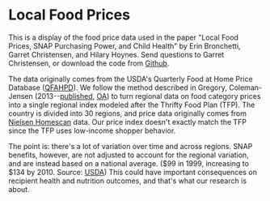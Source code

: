 # Local Food Prices

This is a display of the food price data used in the paper "Local Food Prices, SNAP Purchasing Power, and Child Health"
by Erin Bronchetti, Garret Christensen, and Hilary Hoynes. Send questions to Garret Christensen, or download the code from [Github](http://www.github.com/garretchristensen/Food_Price_Maps).

The data originally comes from the USDA's Quarterly Food at Home Price Database ([QFAHPD](https://www.ers.usda.gov/data-products/quarterly-food-at-home-price-database/)).
We follow the method described in Gregory, Coleman-Jensen (2013--[published](https://academic.oup.com/aepp/article/35/4/679/8547/Do-High-Food-Prices-Increase-Food-Insecurity-in), [OA](https://papers.ssrn.com/sol3/papers.cfm?abstract_id=1850545)) to turn regional data on food category prices into a single regional index modeled after the Thrifty Food Plan (TFP). The country is divided into 30 regions, and price data originally comes from [Nielsen Homescan](https://www.ers.usda.gov/publications/pub-details/?pubid=46114) data. Our price index doesn't exactly match the TFP since the TFP uses low-income shopper behavior.

The point is: there's a lot of variation over time and across regions. SNAP benefits, however, are not adjusted to account for the regional variation, and are instead based on a national average. ($99 in 1999, increasing to $134 by 2010. Source: [USDA](https://www.cnpp.usda.gov/USDAFoodPlansCostofFood/reports)) This could have important consequences on recipient health and nutrition outcomes, and that's what our research is about.
